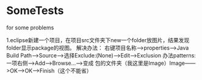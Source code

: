 # SomeTests
for some problems

1.eclipse新建一个项目，在项目src文件夹下new一个folder放图片，结果发现folder显示package的视图。
解决办法：
  右键项目名称——>properties——>Java Build Path——>Source——>选择Exclude:(None)——>Edit——>Exclusion 办法patterns:一项右侧——>Add——>Browse...——>变成   包的文件夹（我这里是Image）Image——>OK——>OK——>Finish（这个不能省）

